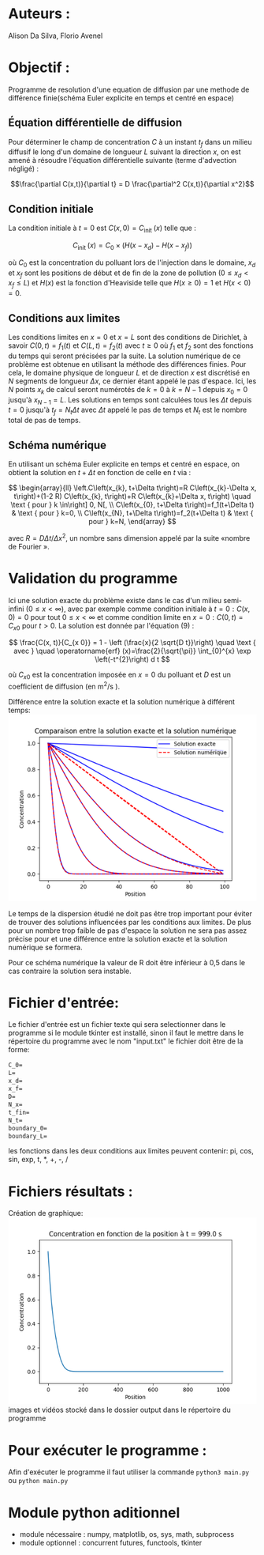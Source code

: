 # Auteurs : 
Alison Da Silva, Florio Avenel

# Objectif :  
Programme de resolution d'une equation de diffusion par une methode de différence finie(schéma Euler explicite en temps et centré en espace)

## Équation différentielle de diffusion

Pour déterminer le champ de concentration $C$ à un instant $t_{f}$ dans un milieu diffusif le long d'un domaine de longueur $L$ suivant la direction $x$, on est amené à résoudre l'équation différentielle suivante (terme d'advection négligé) :

$$\frac{\partial C(x,t)}{\partial t} = D \frac{\partial^2 C(x,t)}{\partial x^2}$$

## Condition initiale

La condition initiale à $t=0$ est $C(x, 0)=C_{\text {init }}(x)$ telle que :

$$
C_{\text {init }}(x)=C_{0} \times\left(H\left(x-x_{d}\right)-H\left(x-x_{f}\right)\right)
$$

où $C_{0}$ est la concentration du polluant lors de l'injection dans le domaine, $x_{d}$ et $x_{f}$ sont les positions de début et de fin de la zone de pollution $(0 \leq x_{d} < x_{f} \leq L)$ et $H(x)$ est la fonction d'Heaviside telle que $H(x \geq 0)=1$ et $H(x<0)=0$.

## Conditions aux limites


Les conditions limites en $x=0$ et $x=L$ sont des conditions de Dirichlet, à savoir $C(0, t)=f_1(t)$ et $C(L, t)=f_2(t)$ avec $t \geq 0$ où $f_1$ et $f_2$ sont des fonctions du temps qui seront précisées par la suite. La solution numérique de ce problème est obtenue en utilisant la méthode des différences finies. Pour cela, le domaine physique de longueur $L$ et de direction $x$ est discrétisé en $N$ segments de longueur $\Delta x$, ce dernier étant appelé le pas d'espace. Ici, les $N$ points $x_{k}$ de calcul seront numérotés de $k=0$ à $k=N-1$ depuis $x_{0}=0$ jusqu'à $x_{N-1}=L$. Les solutions en temps sont calculées tous les $\Delta t$ depuis $t=0$ jusqu'à $t_{f}=N_{t} \Delta t$ avec $\Delta t$ appelé le pas de temps et $N_{t}$ est le nombre total de pas de temps.

## Schéma numérique

En utilisant un schéma Euler explicite en temps et centré en espace, on obtient la solution en $t+\Delta t$ en fonction de celle en $t$ via :

$$
\begin{array}{ll}
\left.C\left(x_{k}, t+\Delta t\right)=R C\left(x_{k}-\Delta x, t\right)+(1-2 R) C\left(x_{k}, t\right)+R C\left(x_{k}+\Delta x, t\right) \quad \text { pour } k \in\right] 0, N[, \\
C\left(x_{0}, t+\Delta t\right)=f_1(t+\Delta t) & \text { pour } k=0, \\
C\left(x_{N}, t+\Delta t\right)=f_2(t+\Delta t) & \text { pour } k=N,
\end{array}
$$

avec $R=D \Delta t / \Delta x^{2}$, un nombre sans dimension appelé par la suite «nombre de Fourier ».

# Validation du programme

Ici une solution exacte du problème existe dans le cas d'un milieu semi-infini $(0 \leq x<\infty)$, avec par exemple comme condition initiale à $t=0: C(x, 0)=0$ pour tout $0 \leq x<\infty$ et comme condition limite en $x=0: C(0, t)=C_{x 0}$ pour $t>0$. La solution est donnée par l'équation (9) :

$$
\frac{C(x, t)}{C_{x 0}} = 1 -  \left (\frac{x}{2 \sqrt{D t}}\right) \quad \text { avec } \quad \operatorname{erf} (x)=\frac{2}{\sqrt{\pi}} \int_{0}^{x} \exp \left(-t^{2}\right) d t
$$

où $C_{x 0}$ est la concentration imposée en $x=0$ du polluant et $D$ est un coefficient de diffusion (en $\mathrm{m}^{2} / \mathrm{s}$ ).

Différence entre la solution exacte et la solution numérique à différent temps:
![Solution exacte et solution numérique à différent pas de temps](assets/exact_numerique.png)

Le temps de la dispersion étudié ne doit pas être trop important pour éviter de trouver des solutions influencées par les conditions aux limites.
De plus pour un nombre trop faible de pas d'espace la solution ne sera pas assez précise pour et une différence entre la solution exacte et la solution numérique se formera.

Pour ce schéma numérique la valeur de R doit être inférieur à 0,5 dans le cas contraire la solution sera instable.


# Fichier d'entrée:   
Le fichier d'entrée est un fichier texte qui sera selectionner dans le programme si le module tkinter
est installé, sinon il faut le mettre dans le répertoire du programme
avec le nom "input.txt"
le fichier doit être de la forme:
```
C_0=
L=
x_d=
x_f=
D=
N_x=
t_fin=
N_t=
boundary_0=
boundary_L=
```

les fonctions dans les deux conditions aux limites peuvent contenir: pi, cos, sin, exp, t, *, +, -, /

# Fichiers résultats :
Création de graphique:      
![Exemple de graphique](assets/Concentration_boundary_0.png)    
images et vidéos stocké dans le dossier output dans le répertoire du programme


# Pour exécuter le programme : 
Afin d'exécuter le programme il faut utiliser la commande `python3 main.py` ou `python main.py`

# Module python aditionnel 
+ module nécessaire : numpy, matplotlib, os, sys, math, subprocess
+ module optionnel : concurrent futures, functools, tkinter